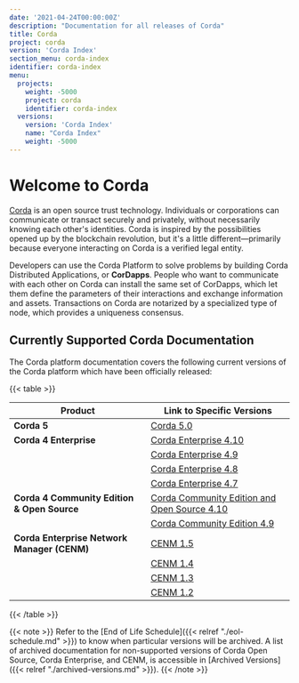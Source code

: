 ```yaml
---
date: '2021-04-24T00:00:00Z'
description: "Documentation for all releases of Corda"
title: Corda
project: corda
version: 'Corda Index'
section_menu: corda-index
identifier: corda-index
menu:
  projects:
    weight: -5000
    project: corda
    identifier: corda-index
  versions:
    version: 'Corda Index'
    name: "Corda Index"
    weight: -5000
---
```


# Welcome to Corda

[Corda](https://www.corda.net/) is an open source trust technology. Individuals or corporations can communicate or transact securely and privately, without necessarily knowing each other's identities. Corda is inspired by the possibilities opened up by the blockchain revolution, but it's a little different—primarily because everyone interacting on Corda is a verified legal entity.

Developers can use the Corda Platform to solve problems by building Corda Distributed Applications, or **CorDapps**. People who want to communicate with each other on Corda can install the same set of CorDapps, which let them define the parameters of their interactions and exchange information and assets. Transactions on Corda are notarized by a specialized type of node, which provides a uniqueness consensus.

## Currently Supported Corda Documentation

The Corda platform documentation covers the following current versions of the Corda platform which have been officially released:

{{< table >}}

| Product                 | Link to Specific Versions                                 | 
|-------------------------------|-------------------------------------------------------|
| **Corda 5**                   |[Corda 5.0](../platform/corda/5.0.html)                |
| **Corda 4 Enterprise**        |[Corda Enterprise 4.10](../platform/corda/4.10/enterprise.html)|
|                       |[Corda Enterprise 4.9](../platform/corda/4.9/enterprise.html)  |
|                       |[Corda Enterprise 4.8](../platform/corda/4.8/enterprise.html)  |
|                       |[Corda Enterprise 4.7](../platform/corda/4.7/enterprise.html)  |
| **Corda 4 Community Edition & Open Source**|[Corda Community Edition and Open Source 4.10](../platform/corda/4.10/community.html)|
|                       |[Corda Community Edition 4.9](../platform/corda/4.9/community.html)|
| **Corda Enterprise Network Manager (CENM)** |[CENM 1.5](../platform/corda/1.5/cenm.html)|
|                       |[CENM 1.4](../platform/corda/1.4/cenm.html)                |
|                       |[CENM 1.3](../platform/corda/1.3/cenm.html)                |
|                       |[CENM 1.2](../platform/corda/1.2/cenm.html)                |

{{< /table >}}

{{< note >}}
Refer to the [End of Life Schedule]({{< relref "./eol-schedule.md" >}}) to know when particular versions will be archived. A list of archived documentation for non-supported versions of Corda Open Source, Corda Enterprise, and CENM, is accessible in [Archived Versions]({{< relref "./archived-versions.md" >}}). 
{{< /note >}}